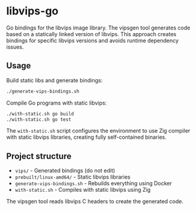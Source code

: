 # libvips-go

Go bindings for the libvips image library. The vipsgen tool generates code based on a statically linked version of libvips. This approach creates bindings for specific libvips versions and avoids runtime dependency issues.

## Usage

Build static libs and generate bindings:
```bash
./generate-vips-bindings.sh
```

Compile Go programs with static libvips:
```bash
./with-static.sh go build
./with-static.sh go test
```

The `with-static.sh` script configures the environment to use Zig compiler with static libvips libraries, creating fully self-contained binaries.

## Project structure

- `vips/` - Generated bindings (do not edit)
- `prebuilt/linux-amd64/` - Static libvips libraries
- `generate-vips-bindings.sh` - Rebuilds everything using Docker
- `with-static.sh` - Compiles with static libvips using Zig

The vipsgen tool reads libvips C headers to create the generated code.
